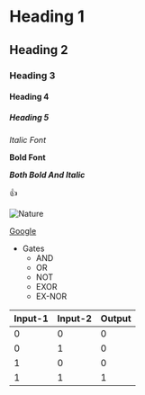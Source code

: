 # Heading 1
## Heading 2
### Heading 3
#### Heading 4
##### Heading 5
*Italic Font*

**Bold Font**

***Both Bold And Italic***

👍

![Nature](https://upload.wikimedia.org/wikipedia/commons/3/36/Hopetoun_falls.jpg)

 [Google](https://www.google.com/)
 
 * Gates
   * AND
   * OR
   * NOT
   * EXOR
   * EX-NOR

Input-1|Input-2|Output
----|----|----
0|0|0
0|1|0
1|0|0
1|1|1
